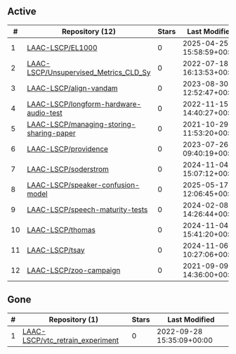 ## Active
| # | Repository (12) | Stars | Last Modified |
| --- | --- | --- | --- |
| 1 | [LAAC-LSCP/EL1000](https://gin.g-node.org/LAAC-LSCP/EL1000) | 0 | 2025-04-25 15:58:59+00:00 |
| 2 | [LAAC-LSCP/Unsupervised_Metrics_CLD_Sy](https://gin.g-node.org/LAAC-LSCP/Unsupervised_Metrics_CLD_Sy) | 0 | 2022-07-18 16:13:53+00:00 |
| 3 | [LAAC-LSCP/align-vandam](https://gin.g-node.org/LAAC-LSCP/align-vandam) | 0 | 2023-08-30 12:52:47+00:00 |
| 4 | [LAAC-LSCP/longform-hardware-audio-test](https://gin.g-node.org/LAAC-LSCP/longform-hardware-audio-test) | 0 | 2022-11-15 14:40:27+00:00 |
| 5 | [LAAC-LSCP/managing-storing-sharing-paper](https://gin.g-node.org/LAAC-LSCP/managing-storing-sharing-paper) | 0 | 2021-10-29 11:53:20+00:00 |
| 6 | [LAAC-LSCP/providence](https://gin.g-node.org/LAAC-LSCP/providence) | 0 | 2023-07-26 09:40:19+00:00 |
| 7 | [LAAC-LSCP/soderstrom](https://gin.g-node.org/LAAC-LSCP/soderstrom) | 0 | 2024-11-04 15:07:12+00:00 |
| 8 | [LAAC-LSCP/speaker-confusion-model](https://gin.g-node.org/LAAC-LSCP/speaker-confusion-model) | 0 | 2025-05-17 12:06:45+00:00 |
| 9 | [LAAC-LSCP/speech-maturity-tests](https://gin.g-node.org/LAAC-LSCP/speech-maturity-tests) | 0 | 2024-02-08 14:26:44+00:00 |
| 10 | [LAAC-LSCP/thomas](https://gin.g-node.org/LAAC-LSCP/thomas) | 0 | 2024-11-04 15:41:20+00:00 |
| 11 | [LAAC-LSCP/tsay](https://gin.g-node.org/LAAC-LSCP/tsay) | 0 | 2024-11-06 10:27:06+00:00 |
| 12 | [LAAC-LSCP/zoo-campaign](https://gin.g-node.org/LAAC-LSCP/zoo-campaign) | 0 | 2021-09-09 14:36:00+00:00 |

## Gone
| # | Repository (1) | Stars | Last Modified |
| --- | --- | --- | --- |
| 1 | [LAAC-LSCP/vtc_retrain_experiment](https://gin.g-node.org/LAAC-LSCP/vtc_retrain_experiment) | 0 | 2022-09-28 15:35:09+00:00 |
